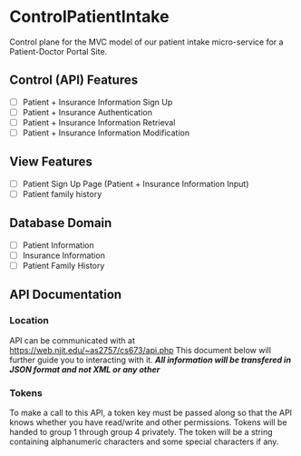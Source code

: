 # ControlPatientIntake
Control plane for the MVC model of our patient intake micro-service for a Patient-Doctor Portal Site.

## Control (API) Features
 - [ ] Patient + Insurance Information Sign Up
 - [ ] Patient + Insurance Authentication
 - [ ] Patient + Insurance Information Retrieval
 - [ ] Patient + Insurance Information Modification

## View Features
 - [ ] Patient Sign Up Page (Patient + Insurance Information Input)
 - [ ] Patient family history

## Database Domain
 - [ ] Patient Information
 - [ ] Insurance Information
 - [ ] Patient Family History

## API Documentation

### Location
API can be communicated with at https://web.njit.edu/~as2757/cs673/api.php
This document below will further guide you to interacting with it.
_**All information will be transfered in JSON format and not XML or any other**_

### Tokens
To make a call to this API, a token key must be passed along so that the API knows whether you have read/write and other permissions. Tokens will be handed to group 1 through group 4 privately.
The token will be a string containing alphanumeric characters and some special characters if any.
